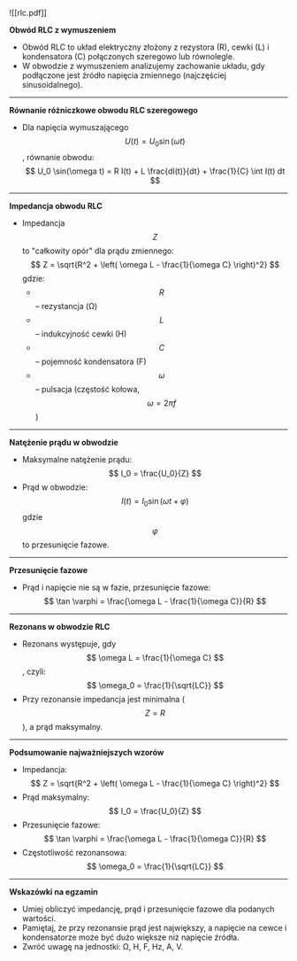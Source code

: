 ![[rlc.pdf]]


**Obwód RLC z wymuszeniem**

- Obwód RLC to układ elektryczny złożony z rezystora (R), cewki (L) i kondensatora (C) połączonych szeregowo lub równolegle.
- W obwodzie z wymuszeniem analizujemy zachowanie układu, gdy podłączone jest źródło napięcia zmiennego (najczęściej sinusoidalnego).

---

**Równanie różniczkowe obwodu RLC szeregowego**

- Dla napięcia wymuszającego $$ U(t) = U_0 \sin(\omega t) $$, równanie obwodu: $$ U_0 \sin(\omega t) = R I(t) + L \frac{dI(t)}{dt} + \frac{1}{C} \int I(t) dt $$

---

**Impedancja obwodu RLC**

- Impedancja $$ Z $$ to "całkowity opór" dla prądu zmiennego: $$ Z = \sqrt{R^2 + \left( \omega L - \frac{1}{\omega C} \right)^2} $$ gdzie:
    - $$ R $$ – rezystancja (Ω)
    - $$ L $$ – indukcyjność cewki (H)
    - $$ C $$ – pojemność kondensatora (F)
    - $$ \omega $$ – pulsacja (częstość kołowa, $$ \omega = 2\pi f $$)

---

**Natężenie prądu w obwodzie**

- Maksymalne natężenie prądu: $$ I_0 = \frac{U_0}{Z} $$
- Prąd w obwodzie: $$ I(t) = I_0 \sin(\omega t + \varphi) $$ gdzie $$ \varphi $$ to przesunięcie fazowe.

---

**Przesunięcie fazowe**

- Prąd i napięcie nie są w fazie, przesunięcie fazowe: $$ \tan \varphi = \frac{\omega L - \frac{1}{\omega C}}{R} $$

---

**Rezonans w obwodzie RLC**

- Rezonans występuje, gdy $$ \omega L = \frac{1}{\omega C} $$, czyli: $$ \omega_0 = \frac{1}{\sqrt{LC}} $$
- Przy rezonansie impedancja jest minimalna ($$ Z = R $$), a prąd maksymalny.

---

**Podsumowanie najważniejszych wzorów**

- Impedancja: $$ Z = \sqrt{R^2 + \left( \omega L - \frac{1}{\omega C} \right)^2} $$
- Prąd maksymalny: $$ I_0 = \frac{U_0}{Z} $$
- Przesunięcie fazowe: $$ \tan \varphi = \frac{\omega L - \frac{1}{\omega C}}{R} $$
- Częstotliwość rezonansowa: $$ \omega_0 = \frac{1}{\sqrt{LC}} $$

---

**Wskazówki na egzamin**

- Umiej obliczyć impedancję, prąd i przesunięcie fazowe dla podanych wartości.
- Pamiętaj, że przy rezonansie prąd jest największy, a napięcie na cewce i kondensatorze może być dużo większe niż napięcie źródła.
- Zwróć uwagę na jednostki: Ω, H, F, Hz, A, V.